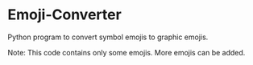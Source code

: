 # Emoji-Converter
Python program to convert symbol emojis to graphic emojis.

Note: This code contains only some emojis. More emojis can be added. 
